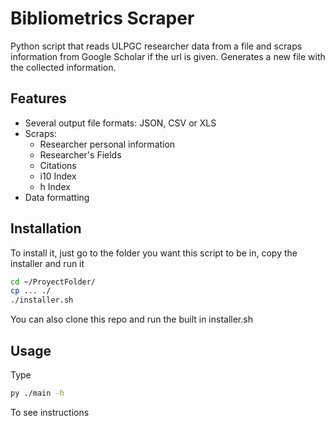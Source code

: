 # Bibliometrics Scraper

Python script that reads ULPGC researcher data from a file and scraps information from Google Scholar if the url is given. Generates a new file with the collected information. 

## Features

- Several output file formats: JSON, CSV or XLS
- Scraps:
    - Researcher personal information
    - Researcher's Fields
    - Citations
    - i10 Index
    - h Index
- Data formatting

## Installation

To install it, just go to the folder you want this script to be in, copy the installer and run it

```bash
cd ~/ProyectFolder/
cp ... ./
./installer.sh
```

You can also clone this repo and run the built in installer.sh

## Usage

Type

```bash
py ./main -h
```

To see instructions
